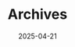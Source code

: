 ---
title: "Archives"
date: 2025-04-21
layout: "archives"
slug: "archives"
menu:
    main:
        weight: 2
        params: 
            icon: archives
---